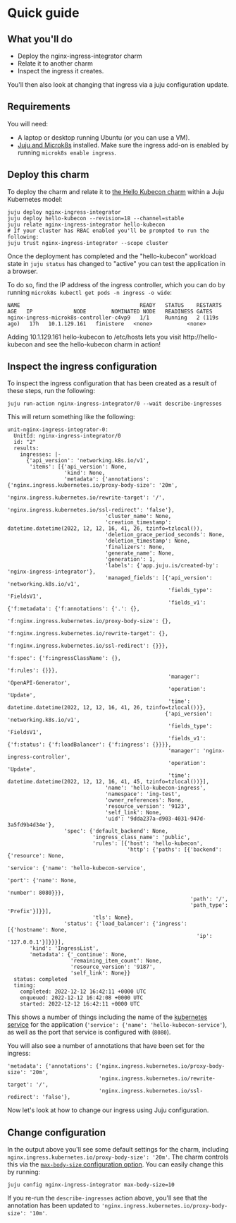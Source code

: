 # Quick guide

## What you'll do

- Deploy the nginx-ingress-integrator charm
- Relate it to another charm
- Inspect the ingress it creates.

You'll then also look at changing that ingress via a juju configuration update.

## Requirements

You will need:

* A laptop or desktop running Ubuntu (or you can use a VM).
* [Juju and Microk8s](https://juju.is/docs/olm/microk8s) installed. Make sure the ingress add-on is enabled by running `microk8s enable ingress`.

## Deploy this charm

To deploy the charm and relate it to
[the Hello Kubecon charm](https://charmhub.io/hello-kubecon) within a Juju Kubernetes model:

    juju deploy nginx-ingress-integrator
    juju deploy hello-kubecon --revision=18 --channel=stable
    juju relate nginx-ingress-integrator hello-kubecon
    # If your cluster has RBAC enabled you'll be prompted to run the following:
    juju trust nginx-ingress-integrator --scope cluster

Once the deployment has completed and the "hello-kubecon" workload state in
`juju status` has changed to "active" you can test the application in
a browser. 

To do so, find the IP address of the ingress controller, which you can do by running `microk8s kubectl get pods -n ingress -o wide`:
```
NAME                                      READY   STATUS    RESTARTS       AGE   IP             NODE        NOMINATED NODE   READINESS GATES
nginx-ingress-microk8s-controller-c4vp9   1/1     Running   2 (119s ago)   17h   10.1.129.161   finistere   <none>           <none>
```
Adding 10.1.129.161 hello-kubecon to /etc/hosts lets you visit http://hello-kubecon and see the hello-kubecon charm in action!

## Inspect the ingress configuration

To inspect the ingress configuration that has been created as a result of these steps, run the following:

    juju run-action nginx-ingress-integrator/0 --wait describe-ingresses

This will return something like the following:

```
unit-nginx-ingress-integrator-0:
  UnitId: nginx-ingress-integrator/0
  id: "2"
  results:
    ingresses: |-
      {'api_version': 'networking.k8s.io/v1',
       'items': [{'api_version': None,
                  'kind': None,
                  'metadata': {'annotations': {'nginx.ingress.kubernetes.io/proxy-body-size': '20m',
                                               'nginx.ingress.kubernetes.io/rewrite-target': '/',
                                               'nginx.ingress.kubernetes.io/ssl-redirect': 'false'},
                               'cluster_name': None,
                               'creation_timestamp': datetime.datetime(2022, 12, 12, 16, 41, 26, tzinfo=tzlocal()),
                               'deletion_grace_period_seconds': None,
                               'deletion_timestamp': None,
                               'finalizers': None,
                               'generate_name': None,
                               'generation': 1,
                               'labels': {'app.juju.is/created-by': 'nginx-ingress-integrator'},
                               'managed_fields': [{'api_version': 'networking.k8s.io/v1',
                                                   'fields_type': 'FieldsV1',
                                                   'fields_v1': {'f:metadata': {'f:annotations': {'.': {},
                                                                                                  'f:nginx.ingress.kubernetes.io/proxy-body-size': {},
                                                                                                  'f:nginx.ingress.kubernetes.io/rewrite-target': {},
                                                                                                  'f:nginx.ingress.kubernetes.io/ssl-redirect': {}}},
                                                                 'f:spec': {'f:ingressClassName': {},
                                                                            'f:rules': {}}},
                                                   'manager': 'OpenAPI-Generator',
                                                   'operation': 'Update',
                                                   'time': datetime.datetime(2022, 12, 12, 16, 41, 26, tzinfo=tzlocal())},
                                                  {'api_version': 'networking.k8s.io/v1',
                                                   'fields_type': 'FieldsV1',
                                                   'fields_v1': {'f:status': {'f:loadBalancer': {'f:ingress': {}}}},
                                                   'manager': 'nginx-ingress-controller',
                                                   'operation': 'Update',
                                                   'time': datetime.datetime(2022, 12, 12, 16, 41, 45, tzinfo=tzlocal())}],
                               'name': 'hello-kubecon-ingress',
                               'namespace': 'ing-test',
                               'owner_references': None,
                               'resource_version': '9123',
                               'self_link': None,
                               'uid': '9dda237a-d903-4031-947d-3a5fd9b4d34e'},
                  'spec': {'default_backend': None,
                           'ingress_class_name': 'public',
                           'rules': [{'host': 'hello-kubecon',
                                      'http': {'paths': [{'backend': {'resource': None,
                                                                      'service': {'name': 'hello-kubecon-service',
                                                                                  'port': {'name': None,
                                                                                           'number': 8080}}},
                                                          'path': '/',
                                                          'path_type': 'Prefix'}]}}],
                           'tls': None},
                  'status': {'load_balancer': {'ingress': [{'hostname': None,
                                                            'ip': '127.0.0.1'}]}}}],
       'kind': 'IngressList',
       'metadata': {'_continue': None,
                    'remaining_item_count': None,
                    'resource_version': '9187',
                    'self_link': None}}
  status: completed
  timing:
    completed: 2022-12-12 16:42:11 +0000 UTC
    enqueued: 2022-12-12 16:42:08 +0000 UTC
    started: 2022-12-12 16:42:11 +0000 UTC
```
This shows a number of things including the name of the [kubernetes service](https://kubernetes.io/docs/concepts/services-networking/service/) for the application (`'service': {'name': 'hello-kubecon-service'`), as well as the port that service is configured with (`8080`). 

You will also see a number of annotations that have been set for the ingress:
```
'metadata': {'annotations': {'nginx.ingress.kubernetes.io/proxy-body-size': '20m',
                             'nginx.ingress.kubernetes.io/rewrite-target': '/',
                             'nginx.ingress.kubernetes.io/ssl-redirect': 'false'},
```
Now let's look at how to change our ingress using Juju configuration.
## Change configuration
In the output above you'll see some default settings for the charm, including `nginx.ingress.kubernetes.io/proxy-body-size': '20m'`. The charm controls this via the [`max-body-size` configuration option](https://charmhub.io/nginx-ingress-integrator/configure#max-body-size). You can easily change this by running:

    juju config nginx-ingress-integrator max-body-size=10

If you re-run the `describe-ingresses` action above, you'll see that the annotation has been updated to `'nginx.ingress.kubernetes.io/proxy-body-size': '10m'`.